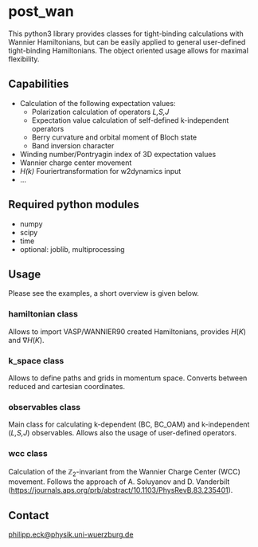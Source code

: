 # post_wan
This python3 library provides classes for tight-binding calculations with Wannier Hamiltonians, but can be easily applied to general user-defined tight-binding Hamiltonians. The object oriented usage allows for maximal flexibility.

## Capabilities
* Calculation of the following expectation values:
    + Polarization calculation of operators _L,S,J_
    + Expectation value calculation of self-defined k-independent operators 
    + Berry curvature and orbital moment of Bloch state
    + Band inversion character
* Winding number/Pontryagin index of 3D expectation values
* Wannier charge center movement
* _H(k)_ Fouriertransformation for w2dynamics input
* ...


## Required python modules
* numpy
* scipy
* time
* optional: joblib, multiprocessing


## Usage
Please see the examples, a short overview is given below.
### hamiltonian class
Allows to import VASP/WANNIER90 created Hamiltonians, provides $H(K)$ and $\nabla H(K)$.
<!---
#### Reading-in/Creating Hamiltonian objects
#### Functions
#### Extension to general tight-binding Models
-->
### k_space class
Allows to define paths and grids in momentum space. Converts between reduced and cartesian coordinates.
<!---
#### Available k-parametrizations
#### Generating a k-space
-->

### observables class
Main class for calculating k-dependent (BC, BC_OAM) and k-independent (_L,S,J_) observables. Allows also the usage of user-defined operators.
<!---
#### Initializing a calculation
#### User-defined operators
#### Calculation of expectation values
#### Post-processing
#### Pontryagin index calculation
-->

### wcc class
Calculation of the $\mathbb{Z}_2$-invariant from the Wannier Charge Center (WCC) movement. Follows the approach of A. Soluyanov and D. Vanderbilt (https://journals.aps.org/prb/abstract/10.1103/PhysRevB.83.235401).

## Contact
philipp.eck@physik.uni-wuerzburg.de
